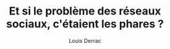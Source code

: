 ---
layout: post
title: "Et si le problème des réseaux sociaux, c'étaient les phares ?"
link: https://louisderrac.com/et-si-le-probleme-des-reseaux-sociaux-cetaient-les-phares/
author: "Louis Derrac"
published_date: "19/11/2024"
description: "Quand j’ai écrit que Le web progressiste aurait intérêt à migrer sur Mastodon, pas sur Bluesky, j’ai tout de suite senti qu’il y avait un problème. Ou une limite à mon raisonnement. En réalité, il y en a plein, et je voudrais vous en partager une. Pour faire simple, je suis en train de me demander si le problème, c’est TwitterX (dans le cas présent, je suis certain que demain ou après-demain, ce sera Bluesky), ou si ce n’est pas plutôt un certain type de réseaux sociaux numériques."
language: "fr_FR"
categories: "Liens"
tags: "mastodon x numérique bluesky réseau-social"
og-tags: "mastodon x numérique bluesky réseau-social"
permalink: /:categories/:year/:month/:day/:title/
---